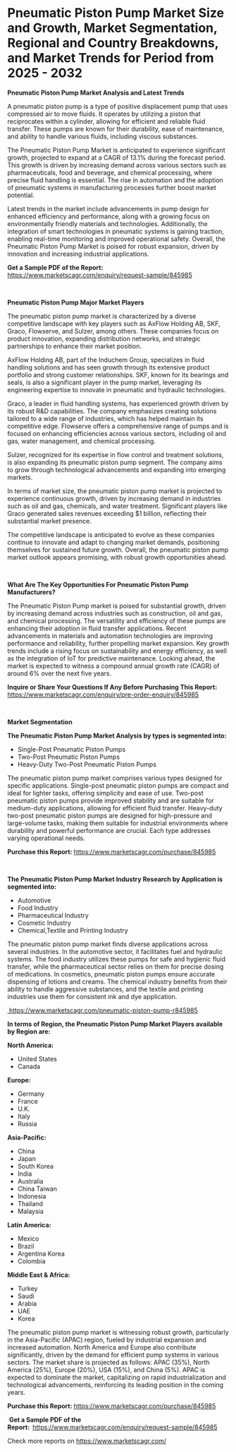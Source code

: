 <p><h1>Pneumatic Piston Pump Market Size and Growth, Market Segmentation, Regional and Country Breakdowns, and Market Trends for Period from 2025 -  2032</h1></p><p><strong>Pneumatic Piston Pump Market Analysis and Latest Trends</strong></p>
<p><p>A pneumatic piston pump is a type of positive displacement pump that uses compressed air to move fluids. It operates by utilizing a piston that reciprocates within a cylinder, allowing for efficient and reliable fluid transfer. These pumps are known for their durability, ease of maintenance, and ability to handle various fluids, including viscous substances.</p><p>The Pneumatic Piston Pump Market is anticipated to experience significant growth, projected to expand at a CAGR of 13.1% during the forecast period. This growth is driven by increasing demand across various sectors such as pharmaceuticals, food and beverage, and chemical processing, where precise fluid handling is essential. The rise in automation and the adoption of pneumatic systems in manufacturing processes further boost market potential.</p><p>Latest trends in the market include advancements in pump design for enhanced efficiency and performance, along with a growing focus on environmentally friendly materials and technologies. Additionally, the integration of smart technologies in pneumatic systems is gaining traction, enabling real-time monitoring and improved operational safety. Overall, the Pneumatic Piston Pump Market is poised for robust expansion, driven by innovation and increasing industrial applications.</p></p>
<p><strong>Get a Sample PDF of the Report:&nbsp;</strong> <a href="https://www.marketscagr.com/enquiry/request-sample/845985?utm_campaign=2483&utm_medium=2&utm_source=Github&utm_content=ia&utm_term=10042025&utm_id=pneumatic-piston-pump">https://www.marketscagr.com/enquiry/request-sample/845985</a></p>
<p>&nbsp;</p>
<p><strong>Pneumatic Piston Pump Major Market Players</strong></p>
<p><p>The pneumatic piston pump market is characterized by a diverse competitive landscape with key players such as AxFlow Holding AB, SKF, Graco, Flowserve, and Sulzer, among others. These companies focus on product innovation, expanding distribution networks, and strategic partnerships to enhance their market position.</p><p>AxFlow Holding AB, part of the Induchem Group, specializes in fluid handling solutions and has seen growth through its extensive product portfolio and strong customer relationships. SKF, known for its bearings and seals, is also a significant player in the pump market, leveraging its engineering expertise to innovate in pneumatic and hydraulic technologies.</p><p>Graco, a leader in fluid handling systems, has experienced growth driven by its robust R&D capabilities. The company emphasizes creating solutions tailored to a wide range of industries, which has helped maintain its competitive edge. Flowserve offers a comprehensive range of pumps and is focused on enhancing efficiencies across various sectors, including oil and gas, water management, and chemical processing.</p><p>Sulzer, recognized for its expertise in flow control and treatment solutions, is also expanding its pneumatic piston pump segment. The company aims to grow through technological advancements and expanding into emerging markets.</p><p>In terms of market size, the pneumatic piston pump market is projected to experience continuous growth, driven by increasing demand in industries such as oil and gas, chemicals, and water treatment. Significant players like Graco generated sales revenues exceeding $1 billion, reflecting their substantial market presence.</p><p>The competitive landscape is anticipated to evolve as these companies continue to innovate and adapt to changing market demands, positioning themselves for sustained future growth. Overall, the pneumatic piston pump market outlook appears promising, with robust growth opportunities ahead.</p></p>
<p>&nbsp;</p>
<p><strong>What Are The Key Opportunities For Pneumatic Piston Pump Manufacturers?</strong></p>
<p><p>The Pneumatic Piston Pump market is poised for substantial growth, driven by increasing demand across industries such as construction, oil and gas, and chemical processing. The versatility and efficiency of these pumps are enhancing their adoption in fluid transfer applications. Recent advancements in materials and automation technologies are improving performance and reliability, further propelling market expansion. Key growth trends include a rising focus on sustainability and energy efficiency, as well as the integration of IoT for predictive maintenance. Looking ahead, the market is expected to witness a compound annual growth rate (CAGR) of around 6% over the next five years.</p></p>
<p><strong>Inquire or Share Your Questions If Any Before Purchasing This Report:</strong> <a href="https://www.marketscagr.com/enquiry/pre-order-enquiry/845985?utm_campaign=2483&utm_medium=2&utm_source=Github&utm_content=ia&utm_term=10042025&utm_id=pneumatic-piston-pump">https://www.marketscagr.com/enquiry/pre-order-enquiry/845985</a></p>
<p>&nbsp;</p>
<p><strong>Market Segmentation</strong></p>
<p><strong>The Pneumatic Piston Pump Market Analysis by types is segmented into:</strong></p>
<p><ul><li>Single-Post Pneumatic Piston Pumps</li><li>Two-Post Pneumatic Piston Pumps</li><li>Heavy-Duty Two-Post Pneumatic Piston Pumps</li></ul></p>
<p><p>The pneumatic piston pump market comprises various types designed for specific applications. Single-post pneumatic piston pumps are compact and ideal for lighter tasks, offering simplicity and ease of use. Two-post pneumatic piston pumps provide improved stability and are suitable for medium-duty applications, allowing for efficient fluid transfer. Heavy-duty two-post pneumatic piston pumps are designed for high-pressure and large-volume tasks, making them suitable for industrial environments where durability and powerful performance are crucial. Each type addresses varying operational needs.</p></p>
<p><strong>Purchase this Report:&nbsp;</strong><a href="https://www.marketscagr.com/purchase/845985?utm_campaign=2483&utm_medium=2&utm_source=Github&utm_content=ia&utm_term=10042025&utm_id=pneumatic-piston-pump">https://www.marketscagr.com/purchase/845985</a></p>
<p>&nbsp;</p>
<p><strong>The Pneumatic Piston Pump Market Industry Research by Application is segmented into:</strong></p>
<p><ul><li>Automotive</li><li>Food Industry</li><li>Pharmaceutical Industry</li><li>Cosmetic Industry</li><li>Chemical,Textile and Printing Industry</li></ul></p>
<p><p>The pneumatic piston pump market finds diverse applications across several industries. In the automotive sector, it facilitates fuel and hydraulic systems. The food industry utilizes these pumps for safe and hygienic fluid transfer, while the pharmaceutical sector relies on them for precise dosing of medications. In cosmetics, pneumatic piston pumps ensure accurate dispensing of lotions and creams. The chemical industry benefits from their ability to handle aggressive substances, and the textile and printing industries use them for consistent ink and dye application.</p></p>
<p><a href="https://www.marketscagr.com/pneumatic-piston-pump-r845985?utm_campaign=2483&utm_medium=2&utm_source=Github&utm_content=ia&utm_term=10042025&utm_id=pneumatic-piston-pump">&nbsp;https://www.marketscagr.com/pneumatic-piston-pump-r845985</a></p>
<p><strong>In terms of Region, the Pneumatic Piston Pump Market Players available by Region are:</strong></p>
<p>
    <p> <strong> North America: </strong>
        <ul>
            <li>United States</li>
            <li>Canada</li>
        </ul>
        </p> 
    <p> <strong> Europe: </strong>
        <ul>
            <li>Germany</li>
            <li>France</li>
            <li>U.K.</li>
            <li>Italy</li>
            <li>Russia</li>
        </ul>
        </p> 
    <p> <strong> Asia-Pacific: </strong>
        <ul>
            <li>China</li>
            <li>Japan</li>
            <li>South Korea</li>
            <li>India</li>
            <li>Australia</li>
            <li>China Taiwan</li>
            <li>Indonesia</li>
            <li>Thailand</li>
            <li>Malaysia</li>
        </ul>
        </p> 
    <p> <strong> Latin America: </strong>
        <ul>
            <li>Mexico</li>
            <li>Brazil</li>
            <li>Argentina Korea</li>
            <li>Colombia</li>
        </ul>
        </p> 
    <p> <strong> Middle East & Africa: </strong>
        <ul>
            <li>Turkey</li>
            <li>Saudi</li>
            <li>Arabia</li>
            <li>UAE</li>
            <li>Korea</li>
        </ul>
    </p>
    </p>
<p><p>The pneumatic piston pump market is witnessing robust growth, particularly in the Asia-Pacific (APAC) region, fueled by industrial expansion and increased automation. North America and Europe also contribute significantly, driven by the demand for efficient pump systems in various sectors. The market share is projected as follows: APAC (35%), North America (25%), Europe (20%), USA (15%), and China (5%). APAC is expected to dominate the market, capitalizing on rapid industrialization and technological advancements, reinforcing its leading position in the coming years.</p></p>
<p><strong>Purchase this Report: </strong><a href="https://www.marketscagr.com/purchase/845985?utm_campaign=2483&utm_medium=2&utm_source=Github&utm_content=ia&utm_term=10042025&utm_id=pneumatic-piston-pump">https://www.marketscagr.com/purchase/845985</a></p>
<p>&nbsp;<strong>Get a Sample PDF of the Report:&nbsp;&nbsp;</strong><a href="https://www.marketscagr.com/enquiry/request-sample/845985?utm_campaign=2483&utm_medium=2&utm_source=Github&utm_content=ia&utm_term=10042025&utm_id=pneumatic-piston-pump">https://www.marketscagr.com/enquiry/request-sample/845985</a></p>
<p><strong></strong></p>
<p>Check more reports on <a href="https://www.marketscagr.com/?utm_campaign=2483&utm_medium=2&utm_source=Github&utm_content=ia&utm_term=10042025&utm_id=pneumatic-piston-pump">https://www.marketscagr.com/</a></p>